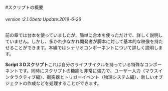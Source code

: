 #スクリプトの概要

###### *version :2.1.0beta   Update:2019-6-26*

前の章では台本を使っていましたが、簡単に台本を使っただけで、詳しく説明していません。しかし、多かれ少なかれ開発者が脚本に対して基本的な映像を持たせることができます。本編ではシナリオコンポーネントについて詳しく説明します。

​**Script 3 Dスクリプト**これは自分のライフサイクルを持っている特殊なコンポーネントです。同時にスクリプトの機能も非常に強力で、ユーザー入力（マウスインタラクティブ編）、衝突器とトリガーイベント（物理システム編）、新しいオブジェクトの作成などを処理することができます。

